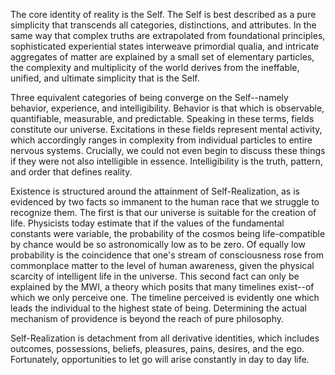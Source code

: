 The core identity of reality is the Self. The Self is best described as a pure simplicity that transcends all categories, distinctions, and attributes. In the same way that complex truths are extrapolated from foundational principles, sophisticated experiential states interweave primordial qualia, and intricate aggregates of matter are explained by a small set of elementary particles, the complexity and multiplicity of the world derives from the ineffable, unified, and ultimate simplicity that is the Self.

Three equivalent categories of being converge on the Self--namely behavior, experience, and intelligibility. Behavior is that which is observable, quantifiable, measurable, and predictable. Speaking in these terms, fields constitute our universe. Excitations in these fields represent mental activity, which accordingly ranges in complexity from individual particles to entire nervous systems. Crucially, we could not even begin to discuss these things if they were not also intelligible in essence. Intelligibility is the truth, pattern, and order that defines reality.

Existence is structured around the attainment of Self-Realization, as is evidenced by two facts so immanent to the human race that we struggle to recognize them. The first is that our universe is suitable for the creation of life. Physicists today estimate that if the values of the fundamental constants were variable, the probability of the cosmos being life-compatible by chance would be so astronomically low as to be zero. Of equally low probability is the coincidence that one's stream of consciousness rose from commonplace matter to the level of human awareness, given the physical scarcity of intelligent life in the universe. This second fact can only be explained by the MWI, a theory which posits that many timelines exist--of which we only perceive one. The timeline perceived is evidently one which leads the individual to the highest state of being. Determining the actual mechanism of providence is beyond the reach of pure philosophy.

Self-Realization is detachment from all derivative identities, which includes outcomes, possessions, beliefs, pleasures, pains, desires, and the ego. Fortunately, opportunities to let go will arise constantly in day to day life.
